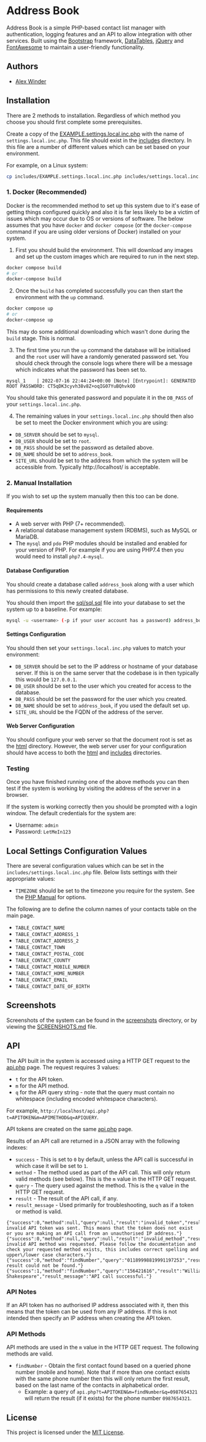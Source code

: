 # Address Book

Address Book is a simple PHP-based contact list manager with authentication, logging features and an API to allow integration with other services. Built using the [Bootstrap](https://getbootstrap.com/) framework, [DataTables](https://datatables.net/), [jQuery](https://jquery.com/) and [FontAwesome](https://fontawesome.com/) to maintain a user-friendly functionality.

## Authors

* [Alex Winder](https://alexwinder.com) 

## Installation

There are 2 methods to installation. Regardless of which method you choose you should first complete some prerequisites.

Create a copy of the [EXAMPLE.settings.local.inc.php](includes/EXAMPLE.settings.local.inc.php) with the name of `settings.local.inc.php`. This file should exist in the [includes](includes/) directory. In this file are a number of different values which can be set based on your environment.

For example, on a Linux system:

```bash
cp includes/EXAMPLE.settings.local.inc.php includes/settings.local.inc.php
```

### 1. Docker (Recommended)

Docker is the recommended method to set up this system due to it's ease of getting things configured quickly and also it is far less likely to be a victim of issues which may occur due to OS or versions of software. The below assumes that you have `docker` and `docker compose` (or the `docker-compose` command if you are using older versions of Docker) installed on your system.

1. First you should build the environment. This will download any images and set up the custom images which are required to run in the next step.

```bash
docker compose build
# or
docker-compose build
```

2. Once the `build` has completed successfully you can then start the environment with the `up` command.

```bash
docker compose up
# or
docker-compose up
```

This may do some additional downloading which wasn't done during the `build` stage. This is normal.

3. The first time you run the `up` command the database will be initialised and the `root` user will have a randomly generated password set. You should check through the console logs where there will be a message which indicates what the password has been set to.

```console
mysql_1    | 2022-07-16 22:44:24+00:00 [Note] [Entrypoint]: GENERATED ROOT PASSWORD: CT5qDK3cyvh38v8Z+oqIG07YuBQhvkOO
```

You should take this generated password and populate it in the `DB_PASS` of your `settings.local.inc.php`.

4. The remaining values in your `settings.local.inc.php` should then also be set to meet the Docker environment which you are using:

- `DB_SERVER` should be set to `mysql`.
- `DB_USER` should be set to `root`.
- `DB_PASS` should be set the password as detailed above.
- `DB_NAME` should be set to `address_book`.
- `SITE_URL` should be set to the address from which the system will be accessible from. Typically http://localhost/ is acceptable.

### 2. Manual Installation

If you wish to set up the system manually then this too can be done.

#### Requirements

- A web server with PHP (7+ recommended).
- A relational database management system (RDBMS), such as MySQL or MariaDB.
- The `mysql` and `pdo` PHP modules should be installed and enabled for your version of PHP. For example if you are using PHP7.4 then you would need to install `php7.4-mysql`.

#### Database Configuration

You should create a database called `address_book` along with a user which has permissions to this newly created database.

You should then import the [sql/sql.sql](sql/sql.sql) file into your database to set the system up to a baseline. For example:

```bash
mysql -u <username> (-p if your user account has a password) address_book < /location/to/sql/sql.sql
```

#### Settings Configuration

You should then set your `settings.local.inc.php` values to match your environment:

- `DB_SERVER` should be set to the IP address or hostname of your database server. If this is on the same server that the codebase is in then typically this would be `127.0.0.1`.
- `DB_USER` should be set to the user which you created for access to the database.
- `DB_PASS` should be set the password for the user which you created.
- `DB_NAME` should be set to `address_book`, if you used the default set up.
- `SITE_URL` should be the FQDN of the address of the server.

#### Web Server Configuration

You should configure your web server so that the document root is set as the [html](html) directory. However, the web server user for your configuration should have access to both the [html](html/) and [includes](includes/) directories.

### Testing

Once you have finished running one of the above methods you can then test if the system is working by visiting the address of the server in a browser.

If the system is working correctly then you should be prompted with a login window. The default credentials for the system are:

- Username: `admin`
- Password: `LetMeIn123`

## Local Settings Configuration Values

There are several configuration values which can be set in the `includes/settings.local.inc.php` file. Below lists settings with their appropriate values:

- `TIMEZONE` should be set to the timezone you require for the system. See the [PHP Manual](https://www.php.net/manual/en/timezones.php) for options. 

The following are to define the column names of your contacts table on the main page.
- `TABLE_CONTACT_NAME` 
- `TABLE_CONTACT_ADDRESS_1`
- `TABLE_CONTACT_ADDRESS_2`
- `TABLE_CONTACT_TOWN`
- `TABLE_CONTACT_POSTAL_CODE`
- `TABLE_CONTACT_COUNTY`
- `TABLE_CONTACT_MOBILE_NUMBER`
- `TABLE_CONTACT_HOME_NUMBER`
- `TABLE_CONTACT_EMAIL`
- `TABLE_CONTACT_DATE_OF_BIRTH`

## Screenshots

Screenshots of the system can be found in the [screenshots](screenshots/) directory, or by viewing the [SCREENSHOTS.md](SCREENSHOTS.md) file.

## API

The API built in the system is accessed using a HTTP GET request to the [api.php](html/api.php) page. The request requires 3 values:

- `t` for the API token.
- `m` for the API method.
- `q` for the API query string - note that the query must contain no whitespace (including encoded whitespace characters).

For example, `http://localhost/api.php?t=APITOKEN&m=APIMETHOD&q=APIQUERY`.

API tokens are created on the same [api.php](html/api.php) page.

Results of an API call are returned in a JSON array with the following indexes:

- `success` - This is set to `0` by default, unless the API call is successful in which case it will be set to `1`.
- `method` - The method used as part of the API call. This will only return valid methods (see below). This is the `m` value in the HTTP GET request.
- `query` - The query used against the method. This is the `q` value in the HTTP GET request.
- `result` - The result of the API call, if any.
- `result_message` - Used primarily for troubleshooting, such as if a token or method is valid.

``` 
{"success":0,"method":null,"query":null,"result":"invalid_token","result_message":"An invalid API token was sent. This means that the token does not exist or you are making an API call from an unauthorised IP address."}
{"success":0,"method":null,"query":null,"result":"invalid_method","result_message":"An invalid API method was requested. Please follow the documentation and check your requested method exists, this includes correct spelling and upper\/lower case characters."}
{"success":0,"method":"findNumber","query":"01189998819991197253","result":"no_result","result_message":"A result could not be found."} 
{"success":1,"method":"findNumber","query":"156421616","result":"William Shakespeare","result_message":"API call successful."}
```

### API Notes

If an API token has no authorised IP address associated with it, then this means that the token can be used from any IP address. If this is not intended then specify an IP address when creating the API token.

### API Methods

API methods are used in the `m` value in the HTTP GET request. The following methods are valid.

- `findNumber` - Obtain the first contact found based on a queried phone number (mobile and home). Note that if more than one contact exists with the same phone number then this will only return the first result, based on the last name of the contacts in alphabetical order.
  - Example: a query of `api.php?t=APITOKEN&m=findNumber&q=0987654321` will return the result (if it exists) for the phone number `0987654321`.

## License

This project is licensed under the [MIT License](LICENSE.md).